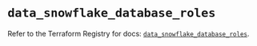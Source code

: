 # `data_snowflake_database_roles`

Refer to the Terraform Registry for docs: [`data_snowflake_database_roles`](https://registry.terraform.io/providers/snowflake-labs/snowflake/0.85.0/docs/data-sources/database_roles).
